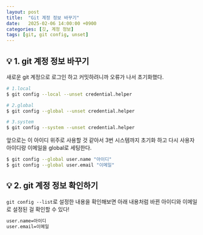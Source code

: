 ```yaml
---
layout: post
title:  "Git 계정 정보 바꾸기"
date:   2025-02-06 14:00:00 +0900
categories: [깃, 계정 정보]
tags: [git, git config, unset]
---
```



## 💡 1. git 계정 정보 바꾸기
새로운 git 계정으로 로그인 하고 커밋하려니까 오류가 나서 초기화했다.

```bash
# 1.local
$ git config --local --unset credential.helper  

# 2.global
$ git config --global --unset credential.helper 

# 3.system 
$ git config --system --unset credential.helper
```

앞으로는 이 아이디 위주로 사용할 것 같아서 3번 시스템까지 초기화 하고 다시 사용자 아이디랑 이메일을 global로 세팅한다.

```bash
$ git config --global user.name "아이디"
$ git config --global user.email "이메일"
```

## 💡 2. git 계정 정보 확인하기
`git config --list`로 설정한 내용을 확인해보면 아래 내용처럼 바뀐 아이디와 이메일로 설정된 걸 확인할 수 있다!

```bash
user.name=아이디
user.email=이메일
```

